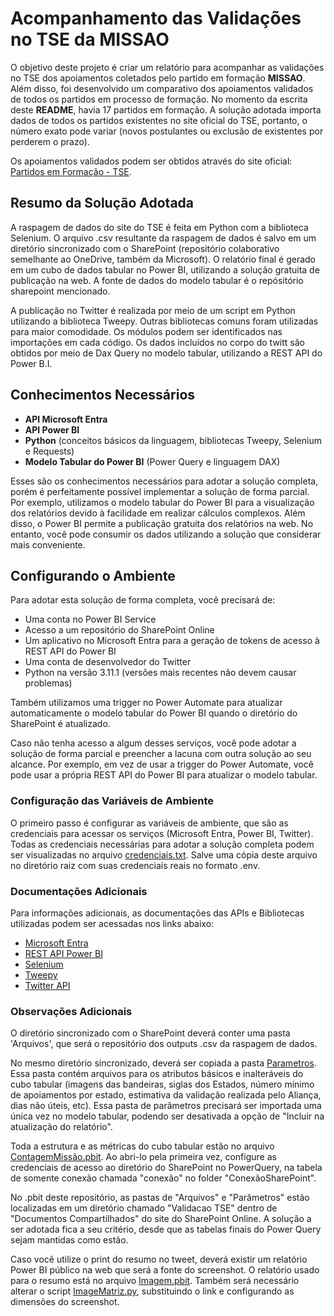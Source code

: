 # Acompanhamento das Validações no TSE da MISSAO

O objetivo deste projeto é criar um relatório para acompanhar as validações no TSE dos apoiamentos coletados pelo partido em formação **MISSAO**. Além disso, foi desenvolvido um comparativo dos apoiamentos validados de todos os partidos em processo de formação. No momento da escrita deste **README**, havia 17 partidos em formação. A solução adotada importa dados de todos os partidos existentes no site oficial do TSE, portanto, o número exato pode variar (novos postulantes ou exclusão de existentes por perderem o prazo).

Os apoiamentos validados podem ser obtidos através do site oficial: [Partidos em Formação - TSE](https://www.tse.jus.br/partidos/criacao-de-partido/partidos-em-formacao). 

## Resumo da Solução Adotada

A raspagem de dados do site do TSE é feita em Python com a biblioteca Selenium. O arquivo .csv resultante da raspagem de dados é salvo em um diretório sincronizado com o SharePoint (repositório colaborativo semelhante ao OneDrive, também da Microsoft). O relatório final é gerado em um cubo de dados tabular no Power BI, utilizando a solução gratuita de publicação na web. A fonte de dados do modelo tabular é o repósitório sharepoint mencionado.

A publicação no Twitter é realizada por meio de um script em Python utilizando a biblioteca Tweepy. Outras bibliotecas comuns foram utilizadas para maior comodidade. Os módulos podem ser identificados nas importações em cada código. Os dados incluídos no corpo do twitt são obtidos por meio de Dax Query no modelo tabular, utilizando a REST API do Power B.I.

## Conhecimentos Necessários

- **API Microsoft Entra**
- **API Power BI**
- **Python** (conceitos básicos da linguagem, bibliotecas Tweepy, Selenium e Requests)
- **Modelo Tabular do Power BI** (Power Query e linguagem DAX)

Esses são os conhecimentos necessários para adotar a solução completa, porém é perfeitamente possível implementar a solução de forma parcial. Por exemplo, utilizamos o modelo tabular do Power BI para a visualização dos relatórios devido à facilidade em realizar cálculos complexos. Além disso, o Power BI permite a publicação gratuita dos relatórios na web. No entanto, você pode consumir os dados utilizando a solução que considerar mais conveniente.

## Configurando o Ambiente

Para adotar esta solução de forma completa, você precisará de:

- Uma conta no Power BI Service
- Acesso a um repositório do SharePoint Online
- Um aplicativo no Microsoft Entra para a geração de tokens de acesso à REST API do Power BI
- Uma conta de desenvolvedor do Twitter
- Python na versão 3.11.1 (versões mais recentes não devem causar problemas)

Também utilizamos uma trigger no Power Automate para atualizar automaticamente o modelo tabular do Power BI quando o diretório do SharePoint é atualizado.

Caso não tenha acesso a algum desses serviços, você pode adotar a solução de forma parcial e preencher a lacuna com outra solução ao seu alcance. Por exemplo, em vez de usar a trigger do Power Automate, você pode usar a própria REST API do Power BI para atualizar o modelo tabular.

### Configuração das Variáveis de Ambiente

O primeiro passo é configurar as variáveis de ambiente, que são as credenciais para acessar os serviços (Microsoft Entra, Power BI, Twitter). Todas as credenciais necessárias para adotar a solução completa podem ser visualizadas no arquivo [credenciais.txt](credenciais.txt). Salve uma cópia deste arquivo no diretório raiz com suas credenciais reais no formato .env.

### Documentações Adicionais

Para informações adicionais, as documentações das APIs e Bibliotecas utilizadas podem ser acessadas nos links abaixo:

- [Microsoft Entra](https://learn.microsoft.com/pt-br/graph/identity-network-access-overview)
- [REST API Power BI](https://learn.microsoft.com/pt-br/rest/api/power-bi/)
- [Selenium](https://www.selenium.dev/documentation/)
- [Tweepy](https://docs.tweepy.org/en/stable/)
- [Twitter API](https://developer.x.com/en/docs/twitter-api)

### Observações Adicionais

O diretório sincronizado com o SharePoint deverá conter uma pasta 'Arquivos', que será o repositório dos outputs .csv da raspagem de dados.

No mesmo diretório sincronizado, deverá ser copiada a pasta [Parametros](Parametros). Essa pasta contém arquivos para os atributos básicos e inalteráveis do cubo tabular (imagens das bandeiras, siglas dos Estados, número mínimo de apoiamentos por estado, estimativa da validação realizada pelo Aliança, dias não úteis, etc). Essa pasta de parâmetros precisará ser importada uma única vez no modelo tabular, podendo ser desativada a opção de "Incluir na atualização do relatório".

Toda a estrutura e as métricas do cubo tabular estão no arquivo [ContagemMissão.pbit](ContagemMissão.pbit). Ao abri-lo pela primeira vez, configure as credenciais de acesso ao diretório do SharePoint no PowerQuery, na tabela de somente conexão chamada "conexão" no folder "ConexãoSharePoint".

No .pbit deste repositório, as pastas de "Arquivos" e "Parâmetros" estão localizadas em um diretório chamado "Validacao TSE" dentro de "Documentos Compartilhados" do site do SharePoint Online. A solução a ser adotada fica a seu critério, desde que as tabelas finais do Power Query sejam mantidas como estão.

Caso você utilize o print do resumo no tweet, deverá existir um relatório Power BI público na web que será a fonte do screenshot. O relatório usado para o resumo está no arquivo [Imagem.pbit](Imagem.pbit). Também será necessário alterar o script [ImageMatriz.py](ImageMatriz.py), substituindo o link e configurando as dimensões do screenshot.
